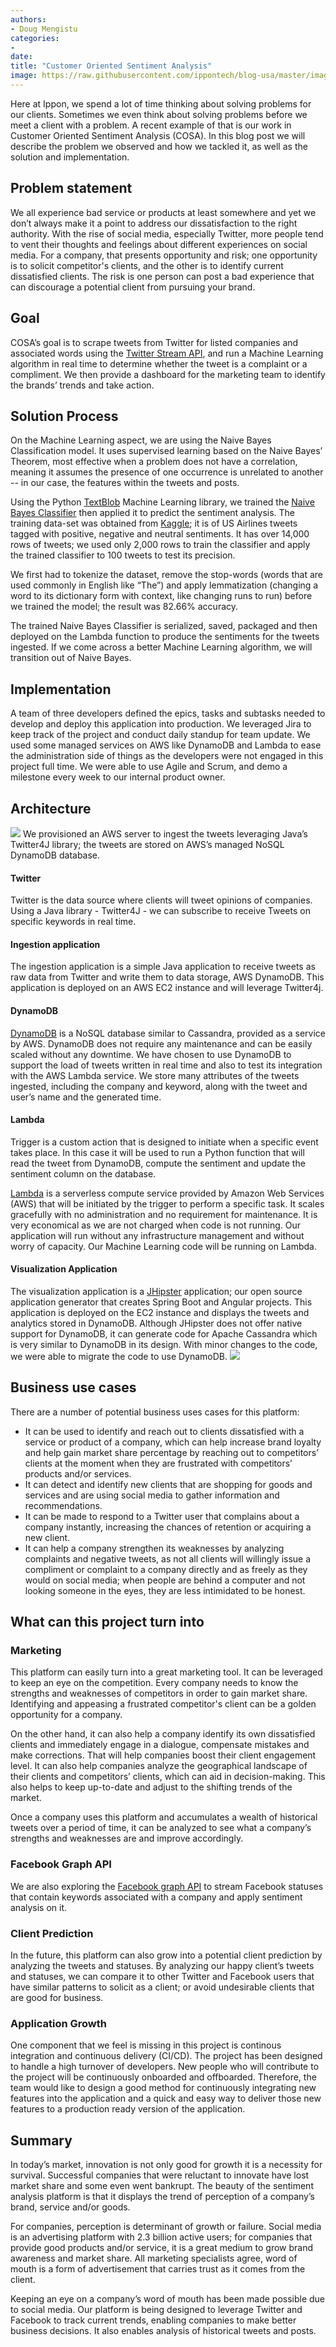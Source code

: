 ```yaml
---
authors:
- Doug Mengistu
categories:
- 
date: 
title: "Customer Oriented Sentiment Analysis"
image: https://raw.githubusercontent.com/ippontech/blog-usa/master/images/2017/10/COSA-Blog--2-.png
---
```


Here at Ippon, we spend a lot of time thinking about solving problems for our clients. Sometimes we even think about solving problems before we meet a client with a problem. A recent example of that is our work in Customer Oriented Sentiment Analysis (COSA). In this blog post we will describe the problem we observed and how we tackled it, as well as the solution and implementation.

## Problem statement
We all experience bad service or products at least somewhere and yet we don’t always make it a point to address our dissatisfaction to the right authority. With the rise of social media, especially Twitter, more people tend to vent their thoughts and feelings about different experiences on social media. For a company, that presents opportunity and risk; one opportunity is to solicit competitor's clients, and the other is to identify current dissatisfied clients. The risk is one person can post a bad experience that can discourage a potential client from pursuing your brand.

## Goal
COSA’s goal is to scrape tweets from Twitter for listed companies and associated words using the [Twitter Stream API](https://dev.twitter.com/streaming/overview), and run a Machine Learning algorithm in real time to determine whether the tweet is a complaint or a compliment. We then provide a dashboard for the marketing team to identify the brands’ trends and take action.

## Solution Process
On the Machine Learning aspect, we are using the Naive Bayes Classification model. It uses supervised learning based on the Naive Bayes’ Theorem, most effective when a problem does not have a correlation, meaning it assumes the presence of one occurrence is unrelated to another -- in our case, the features within the tweets and posts.

Using the Python [TextBlob](http://textblob.readthedocs.io/en/dev/classifiers.html#loading-data-and-creating-a-classifier) Machine Learning library, we trained the [Naive Bayes Classifier](http://textblob.readthedocs.io/en/dev/classifiers.html) then applied it to predict the sentiment analysis. The training data-set was obtained from [Kaggle](https://www.kaggle.com/crowdflower/twitter-airline-sentiment); it is of US Airlines tweets tagged with positive, negative and neutral sentiments. It has over 14,000 rows of tweets; we used only 2,000 rows to train the classifier and apply the trained classifier to 100 tweets to test its precision.

We first had to tokenize the dataset, remove the stop-words (words that are used commonly in English like “The”) and apply lemmatization (changing a word to its dictionary form with context, like changing runs to run) before we trained the model; the result was 82.66% accuracy.

The trained Naive Bayes Classifier is serialized, saved, packaged and then deployed on the Lambda function to produce the sentiments for the tweets ingested.  If we come across a better Machine Learning algorithm, we will transition out of Naive Bayes.

## Implementation
A team of three developers defined the epics, tasks and subtasks needed to develop and deploy this application into production. We leveraged Jira to keep track of the project and conduct daily standup for team update. We used some managed services on AWS like DynamoDB and Lambda to ease the administration side of things as the developers were not engaged in this project full time. We were able to use Agile and Scrum, and demo a milestone every week to our internal product owner.

## Architecture
![](https://raw.githubusercontent.com/ippontech/blog-usa/master/images/2017/10/arct-1.png)
We provisioned an AWS server to ingest the tweets leveraging Java’s Twitter4J library; the tweets are stored on AWS’s managed NoSQL DynamoDB database.
#### Twitter
Twitter is the data source where clients will tweet opinions of companies. Using a Java library - Twitter4J - we can subscribe to receive Tweets on specific keywords in real time.
#### Ingestion application
The ingestion application is a simple Java application to receive tweets as raw data from Twitter and write them to data storage, AWS DynamoDB. This application is deployed on an AWS EC2 instance and will leverage Twitter4j.
#### DynamoDB
[DynamoDB](https://aws.amazon.com/dynamodb/) is a NoSQL database similar to Cassandra, provided as a service by AWS. DynamoDB does not require any maintenance and can be easily scaled without any downtime. We have chosen to use DynamoDB to support the load of tweets written in real time and also to test its integration with the AWS Lambda service.
We store many attributes of the tweets ingested, including the company and keyword, along with the tweet and user’s name and the generated time.
#### Lambda
Trigger is a custom action that is designed to initiate when a specific event takes place. In this case it will be used to run a Python function that will read the tweet from DynamoDB, compute the sentiment and update the sentiment column on the database.

[Lambda](https://aws.amazon.com/lambda/) is a serverless compute service provided by Amazon Web Services (AWS) that will be initiated by the trigger to perform a specific task. It scales gracefully with no administration and no requirement for maintenance. It is very economical as we are not charged when code is not running. Our application will run without any infrastructure management and without worry of capacity. Our Machine Learning code will be running on Lambda.

#### Visualization Application
The visualization application is a [JHipster](http://www.jhipster.tech/) application; our open source application generator that creates Spring Boot and Angular projects. This application is deployed on the EC2 instance and displays the tweets and analytics stored in DynamoDB. Although JHipster does not offer native support for DynamoDB, it can generate code for Apache Cassandra which is very similar to DynamoDB in its design. With minor changes to the code, we were able to migrate the code to use DynamoDB.
![](https://raw.githubusercontent.com/ippontech/blog-usa/master/images/2017/10/Screen-Shot-2017-10-04-at-1.53.42-PM.png)
## Business use cases
There are a number of potential business uses cases for this platform:

* It can be used to identify and reach out to clients dissatisfied with a service or product of a company, which can help increase brand loyalty and help gain market share percentage by reaching out to competitors’ clients at the moment when they are frustrated with competitors’ products and/or services.
* It can detect and identify new clients that are shopping for goods and services and are using social media to gather information and recommendations.
* It can be made to respond to a Twitter user that complains about a company instantly, increasing the chances of retention or acquiring a new client.
* It can help a company strengthen its weaknesses by analyzing complaints and negative tweets, as not all clients will willingly issue a compliment or complaint to a company directly and as freely as they would on social media; when people are behind a computer and not looking someone in the eyes, they are less intimidated to be honest.
## What can this project turn into
### Marketing
This platform can easily turn into a great marketing tool. It can be leveraged to keep an eye on the competition. Every company needs to know the strengths and weaknesses of competitors in order to gain market share. Identifying and appeasing a frustrated competitor's client can be a golden opportunity for a company.

On the other hand, it can also help a company identify its own dissatisfied clients and immediately engage in a dialogue, compensate mistakes and make corrections. That will help companies boost their client engagement level. It can also help companies analyze the geographical landscape of their clients and competitors’ clients, which can aid in decision-making. This also helps to keep up-to-date and adjust to the shifting trends of the market.

Once a company uses this platform and accumulates a wealth of historical tweets over a period of time, it can be analyzed to see what a company’s strengths and weaknesses are and improve accordingly.
### Facebook Graph API
We are also exploring the [Facebook graph API](https://developers.facebook.com/docs/graph-api/) to stream Facebook statuses that contain keywords associated with a company and apply sentiment analysis on it.
### Client Prediction
In the future, this platform can also grow into a potential client prediction by analyzing the tweets and statuses. By analyzing our happy client’s tweets and statuses, we can compare it to other Twitter and Facebook users that have similar patterns to solicit as a client; or avoid undesirable clients that are good for business.

### Application Growth
One component that we feel is missing in this project is continous integration and continuous delivery (CI/CD). The project has been designed to handle a high turnover of developers. New people who will contribute to the project will be continuously onboarded and offboarded. Therefore, the team would like to design a good method for continuously integrating new features into the application and a quick and easy way to deliver those new features to a production ready version of the application.
## Summary
In today’s market, innovation is not only good for growth it is a necessity for survival. Successful companies that were reluctant to innovate have lost market share and some even went bankrupt. The beauty of the sentiment analysis platform is that it displays the trend of perception of a company’s brand, service and/or goods.

For companies, perception is determinant of growth or failure. Social media is an advertising platform with 2.3 billion active users; for companies that provide good products and/or service, it is a great medium to grow brand awareness and market share. All marketing specialists agree, word of mouth is a form of advertisement that carries trust as it comes from the client.

Keeping an eye on a company’s word of mouth has been made possible due to social media. Our platform is being designed to leverage Twitter and Facebook to track current trends, enabling companies to make better business decisions. It also enables analysis of historical tweets and posts.
